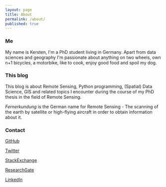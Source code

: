 ```yaml
---
layout: page
title: About
permalink: /about/
published: true
---
```


### Me

My name is Kersten, I'm a PhD student living in Germany. Apart from data sciences and geography I'm passionate about anything on two wheels, own n+1 bicycles, a motorbike, like to cook, enjoy good food and spoil my dog.


### This blog

This blog is about Remote Sensing, Python programming, (Spatial) Data Science, GIS and related topics I encounter during the course of my PhD thesis in the field of Remote Sensing.

*Fernerkundung* is the German name for Remote Sensing - The scanning of the earth by satellite or high-flying aircraft in order to obtain information about it.


### Contact

[GitHub](https://github.com/Fernerkundung)

[Twitter](https://twitter.com/Fernerkundung)

[StackExchange](http://stackexchange.com/users/5185724/kersten)

[ResearchGate](https://www.researchgate.net/profile/Kersten_Clauss)

[LinkedIn](https://www.linkedin.com/in/kerstenclauss)
